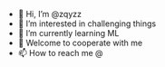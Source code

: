 - 👋 Hi, I’m @zqyzz
- 👀 I’m interested in challenging things
- 🌱 I’m currently learning ML
- 💞️ Welcome to cooperate with me
- 📫 How to reach me @

<!---
zqyzz/zqyzz is a ✨ special ✨ repository because its `README.md` (this file) appears on your GitHub profile.
You can click the Preview link to take a look at your changes.
--->
